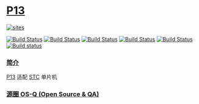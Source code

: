 ﻿# [P13](https://github.com/OS-Q/P13)

[![sites](http://182.61.61.133/link/resources/OSQ.png)](http://www.OS-Q.com)

[![Build Status](https://github.com/OS-Q/P13/workflows/CI/badge.svg)](https://github.com/OS-Q/P13/actions/workflows/CI.yml)
[![Build Status](https://github.com/OS-Q/P13/workflows/CD/badge.svg)](https://github.com/OS-Q/P13/actions/workflows/CD.yml)
[![Build Status](https://circleci.com/gh/OS-Q/P13.svg?style=svg)](https://circleci.com/gh/OS-Q/P13)
[![Build Status](https://travis-ci.com/OS-Q/P13.svg?branch=master)](https://travis-ci.com/OS-Q/P13)
[![Build Status](https://cloud.drone.io/api/badges/OS-Q/P13/status.svg)](https://cloud.drone.io/OS-Q/P13)
[![Build status](https://ci.appveyor.com/api/projects/status/2k7vnde38o142o0u?svg=true)](https://ci.appveyor.com/project/Qitas/P13)

### [简介](https://github.com/OS-Q/P13/wiki)

[P13](https://github.com/OS-Q/P13) 适配 [STC](http://stcmcudata.com/) 单片机

### [源圈 OS-Q (Open Source & QA) ](http://www.OS-Q.com)
